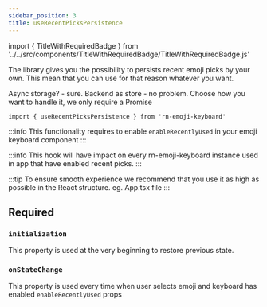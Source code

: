 ```yaml
---
sidebar_position: 3
title: useRecentPicksPersistence
---
```


import { TitleWithRequiredBadge } from '../../src/components/TitleWithRequiredBadge/TitleWithRequiredBadge.js'

The library gives you the possibility to persists recent emoji picks by your own.
This mean that you can use for that reason whatever you want.

Async storage? - sure. Backend as store - no problem.
Choose how you want to handle it, we only require a Promise

```tsx
import { useRecentPicksPersistence } from 'rn-emoji-keyboard'
```

:::info
This functionality requires to enable `enableRecentlyUsed` in your emoji keyboard component
:::

:::info
This hook will have impact on every rn-emoji-keyboard instance used in app that have enabled recent picks.
:::

:::tip
To ensure smooth experience we recommend that you use it as high as possible in the React structure. eg. App.tsx file
:::

## Required

### <TitleWithRequiredBadge>`initialization`</TitleWithRequiredBadge>

This property is used at the very beginning to restore previous state.

### <TitleWithRequiredBadge>`onStateChange`</TitleWithRequiredBadge>

This property is used every time when user selects emoji and keyboard has enabled `enableRecentlyUsed` props
